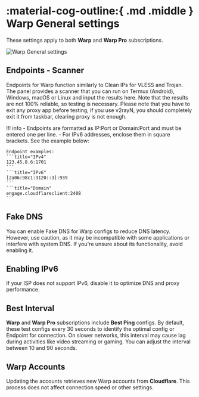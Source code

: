# :material-cog-outline:{ .md .middle } Warp General settings

These settings apply to both **Warp** and **Warp Pro** subscriptions.

![Warp General settings](../../../assets/images/warp-settings.jpg)

## Endpoints - Scanner

Endpoints for Warp function similarly to Clean IPs for VLESS and Trojan. The panel provides a scanner that you can run on Termux (Android), Windows, macOS or Linux and input the results here. Note that the results are not 100% reliable, so testing is necessary. Please note that you have to exit any proxy app before testing, if you use v2rayN, you should completely exit it from taskbar, clearing proxy is not enough.

!!! info - Endpoints are formatted as IP:Port or Domain:Port and must be entered one per line. - For IPv6 addresses, enclose them in square brackets. See the example below:

    Endpoint examples:
    ```title="IPv4"
    123.45.8.6:1701
    ```
    ```title="IPv6"
    [2a06:98c1:3120::3]:939
    ```
    ```title="Domain"
    engage.cloudflareclient:2408
    ```

## Fake DNS

You can enable Fake DNS for Warp configs to reduce DNS latency. However, use caution, as it may be incompatible with some applications or interfere with system DNS. If you're unsure about its functionality, avoid enabling it.

## Enabling IPv6

If your ISP does not support IPv6, disable it to optimize DNS and proxy performance.

## Best Interval

**Warp** and **Warp Pro** subscriptions include **Best Ping** configs. By default, these test configs every 30 seconds to identify the optimal config or Endpoint for connection. On slower networks, this interval may cause lag during activities like video streaming or gaming. You can adjust the interval between 10 and 90 seconds.

## Warp Accounts

Updating the accounts retrieves new Warp accounts from **Cloudflare**. This process does not affect connection speed or other settings.
